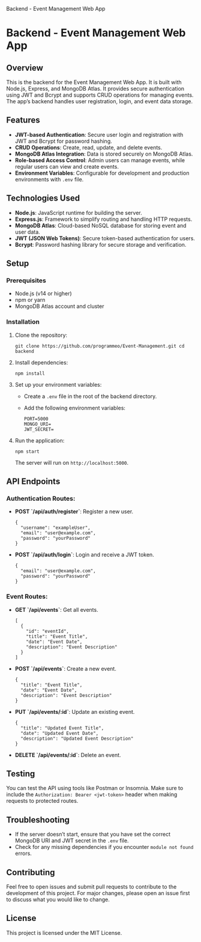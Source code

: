   Backend - Event Management Web App 

Backend - Event Management Web App
==================================

Overview
--------

This is the backend for the Event Management Web App. It is built with Node.js, Express, and MongoDB Atlas. It provides secure authentication using JWT and Bcrypt and supports CRUD operations for managing events. The app’s backend handles user registration, login, and event data storage.

Features
--------

*   **JWT-based Authentication**: Secure user login and registration with JWT and Bcrypt for password hashing.
*   **CRUD Operations**: Create, read, update, and delete events.
*   **MongoDB Atlas Integration**: Data is stored securely on MongoDB Atlas.
*   **Role-based Access Control**: Admin users can manage events, while regular users can view and create events.
*   **Environment Variables**: Configurable for development and production environments with `.env` file.

Technologies Used
-----------------

*   **Node.js**: JavaScript runtime for building the server.
*   **Express.js**: Framework to simplify routing and handling HTTP requests.
*   **MongoDB Atlas**: Cloud-based NoSQL database for storing event and user data.
*   **JWT (JSON Web Tokens)**: Secure token-based authentication for users.
*   **Bcrypt**: Password hashing library for secure storage and verification.

Setup
-----

### Prerequisites

*   Node.js (v14 or higher)
*   npm or yarn
*   MongoDB Atlas account and cluster

### Installation

1.  Clone the repository:
    
        git clone https://github.com/programmeo/Event-Management.git cd backend
    
2.  Install dependencies:
    
        npm install
    
3.  Set up your environment variables:
    *   Create a `.env` file in the root of the backend directory.
    *   Add the following environment variables:
        
            PORT=5000
            MONGO_URI=
            JWT_SECRET=
        
4.  Run the application:
    
        npm start
    
    The server will run on `http://localhost:5000`.

API Endpoints
-------------

### Authentication Routes:

*   **POST \`/api/auth/register\`**: Register a new user.
    
        {
          "username": "exampleUser",
          "email": "user@example.com",
          "password": "yourPassword"
        }
    
*   **POST \`/api/auth/login\`**: Login and receive a JWT token.
    
        {
          "email": "user@example.com",
          "password": "yourPassword"
        }
    

### Event Routes:

*   **GET \`/api/events\`**: Get all events.
    
        [
          {
            "id": "eventId",
            "title": "Event Title",
            "date": "Event Date",
            "description": "Event Description"
          }
        ]
    
*   **POST \`/api/events\`**: Create a new event.
    
        {
          "title": "Event Title",
          "date": "Event Date",
          "description": "Event Description"
        }
    
*   **PUT \`/api/events/:id\`**: Update an existing event.
    
        {
          "title": "Updated Event Title",
          "date": "Updated Event Date",
          "description": "Updated Event Description"
        }
    
*   **DELETE \`/api/events/:id\`**: Delete an event.

Testing
-------

You can test the API using tools like Postman or Insomnia. Make sure to include the `Authorization: Bearer <jwt-token>` header when making requests to protected routes.

Troubleshooting
---------------

*   If the server doesn’t start, ensure that you have set the correct MongoDB URI and JWT secret in the `.env` file.
*   Check for any missing dependencies if you encounter `module not found` errors.

Contributing
------------

Feel free to open issues and submit pull requests to contribute to the development of this project. For major changes, please open an issue first to discuss what you would like to change.

License
-------

This project is licensed under the MIT License.
